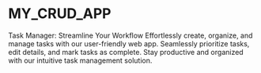 # MY_CRUD_APP
 Task Manager: Streamline Your Workflow  Effortlessly create, organize, and manage tasks with our user-friendly web app. Seamlessly prioritize tasks, edit details, and mark tasks as complete. Stay productive and organized with our intuitive task management solution.
